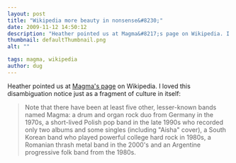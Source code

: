 ```yaml
---
layout: post
title: "Wikipedia more beauty in nonsense&#8230;"
date: 2009-11-12 14:50:12
description: "Heather pointed us at Magma&#8217;s page on Wikipedia. I loved this disambiguation notice just as a fragment of culture in itself --  Note that there have been at least five other, lesser-known bands named Magma --  a drum and organ rock duo&#8230;"
thumbnail: defaultThumbnail.png
alt: ""

tags: magma, wikipedia
author: dug
---
```


<p>Heather pointed us at <a href="http://en.wikipedia.org/wiki/Magma_(band)">Magma's page</a> on Wikipedia. I loved this disambiguation notice just as a fragment of culture in itself:</p>

<blockquote><p>Note that there have been at least five other, lesser-known bands named Magma: a drum and organ rock duo from Germany in the 1970s, a short-lived Polish pop band in the late 1990s who recorded only two albums and some singles (including "Aisha" cover), a South Korean band who played powerful college hard rock in 1980s, a Romanian thrash metal band in the 2000's and an Argentine progressive folk band from the 1980s.</p></blockquote>

